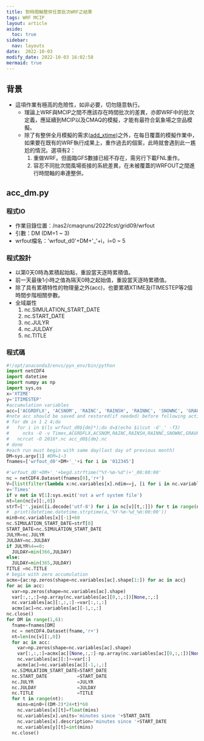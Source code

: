 ```yaml
---
title: 對時間軸整併任意批次WRF之結果
tags: WRF MCIP 
layout: article
aside:
  toc: true
sidebar:
  nav: layouts
date:  2022-10-03
modify_date: 2022-10-03 16:02:58
mermaid: true
---
```

## 背景
- 這項作業有極高的危險性，如非必要，切勿隨意執行。
  - 理論上WRF與MCIP之間不應該存在時間批次的差異，亦即WRF中的批次定義，應延續到MCIP以及CMAQ的模擬，才能有最符合氣象場之空品模擬。
  - 除了有整併全月模擬的需求([add_xtime][add_xtime])之外，在每日覆蓋的模擬作業中，如果要在既有的WRF執行成果上，重作過去的個案，此時就會遇到此一尷尬的情況。選項有2：
    1. 重做WRF。但面臨GFS數據已經不存在，需另行下載FNL重作。
    1. 容忍不同批次間風場銜接的系統差異，在未被覆蓋的WRFOUT之間進行時間軸的串連整併。
    
## acc_dm.py
### 程式IO
- 作業目錄位置：/nas2/cmaqruns/2022fcst/grid09/wrfout
- 引數：DM (DM=1 ~ 3)
- wrfout檔名：'wrfout_d0'+DM+'_'+i，i=0 ~ 5

### 程式設計
- 以第0天0時為累積起始點，重設當天逐時累積值。
- 前一天最後1小時之值為隔天0時之起始值，重設當天逐時累積值。
- 除了具有累積特性的物理量之外(acc)，也要累積XTIME及ITIMESTEP等2個時間步階相關參數。
- 全域屬性
  1. nc.SIMULATION_START_DATE
  1. nc.START_DATE
  1. nc.JULYR
  1. nc.JULDAY
  1. nc.TITLE

### 程式碼

```python
#!/opt/anaconda3/envs/pyn_env/bin/python
import netCDF4
import datetime
import numpy as np
import sys,os
x='XTIME'
y='ITIMESTEP'
#accumulation variables
acc=['ACGRDFLX', 'ACSNOM', 'RAINC', 'RAINSH', 'RAINNC', 'SNOWNC', 'GRAUPELNC', 'HAILNC', 'ACHFX', 'ACLHF']
#note acc should be saved and restored(if needed) before following actions:
# for dm in 1 2 4;do
#   for i in $(ls wrfout_d0${dm}*);do d=$(echo $i|cut -d'_' -f3)
#     ncks -O -v Times,ACGRDFLX,ACSNOM,RAINC,RAINSH,RAINNC,SNOWNC,GRAUPELNC,HAILNC,ACHFX,ACLHF $i $d.nc;done
#   ncrcat -O 2016*.nc acc_d0${dm}.nc
# done
#each run must begin with same day(last day of previous month)
DM=sys.argv[1] #DM=1~3
fnames=['wrfout_d0'+DM+'_'+i for i in '012345']

#'wrfout_d0'+DM+'_'+begd.strftime("%Y-%m-%d")+'_00:00:00'
nc = netCDF4.Dataset(fnames[0],'r+')
V=[list(filter(lambda x:nc.variables[x].ndim==j, [i for i in nc.variables])) for j in [1,2,3,4]]
v='Times'
if v not in V[1]:sys.exit('not a wrf system file')
nt=len(nc[v][:,0])
strT=[''.join([i.decode('utf-8') for i in nc[v][t,:]]) for t in range(nt)]
#  print(datetime.datetime.strptime(a,'%Y-%m-%d_%H:00:00'))
min0=nc.variables[x][-1]+60
nc.SIMULATION_START_DATE=strT[0]
START_DATE=nc.SIMULATION_START_DATE
JULYR=nc.JULYR
JULDAY=nc.JULDAY
if JULYR%4==0:
  JULDAY=min(366,JULDAY)
else:
  JULDAY=min(365,JULDAY)
TITLE =nc.TITLE
# begin with zero accumulation
acmx={ac:np.zeros(shape=nc.variables[ac].shape[1:]) for ac in acc}
for ac in acc:
  var=np.zeros(shape=nc.variables[ac].shape)
  var[:,:,:]=np.array(nc.variables[ac][0,:,:])[None,:,:]
  nc.variables[ac][:,:,:]-=var[:,:,:]
  acmx[ac]=nc.variables[ac][-1,:,:]
nc.close()
for DM in range(1,6):
  fname=fnames[DM]
  nc = netCDF4.Dataset(fname,'r+')
  nt=len(nc[v][:,0])
  for ac in acc:
    var=np.zeros(shape=nc.variables[ac].shape)
    var[:,:,:]=acmx[ac][None,:,:]-np.array(nc.variables[ac][0,:,:])[None,:,:]
    nc.variables[ac][:]+=var[:]
    acmx[ac]=nc.variables[ac][-1,:,:]
  nc.SIMULATION_START_DATE=START_DATE
  nc.START_DATE           =START_DATE
  nc.JULYR                =JULYR
  nc.JULDAY               =JULDAY
  nc.TITLE                =TITLE
  for t in range(nt):
    mins=min0+((DM-2)*24+t)*60
    nc.variables[x][t]=float(mins)
    nc.variables[x].units='minutes since '+START_DATE
    nc.variables[x].description='minutes since '+START_DATE
    nc.variables[y][t]=int(mins)
  nc.close()
```




[add_xtime]: <https://sinotec2.github.io/Focus-on-Air-Quality/GridModels/MCIP/add_xtime/> "Focus on Air Quality at GitHub -> CMAQ Model System->Met. Chem. Interface Proc.整併8個批次wrfout成為全月檔案"